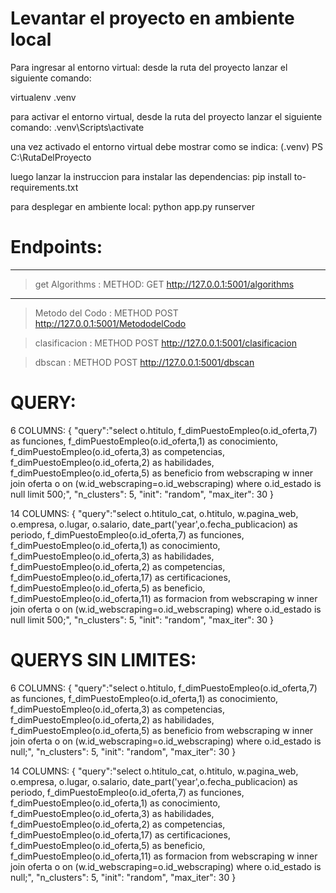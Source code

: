 # Levantar el proyecto en ambiente local
Para ingresar al entorno virtual:
desde la ruta del proyecto lanzar el siguiente comando:

virtualenv .venv

para activar el entorno virtual, desde la ruta del proyecto lanzar el siguiente comando:
.venv\Scripts\activate

una vez activado el entorno virtual debe mostrar como se indica:
(.venv) PS C:\RutaDelProyecto

luego lanzar la instruccion para instalar las dependencias:
pip install to-requirements.txt

para desplegar en ambiente local:
python app.py runserver

# Endpoints:
_____________
> get Algorithms :  METHOD: GET http://127.0.0.1:5001/algorithms
_____________
> Metodo del Codo : METHOD POST http://127.0.0.1:5001/MetododelCodo

> clasificacion : METHOD POST http://127.0.0.1:5001/clasificacion

> dbscan : METHOD POST http://127.0.0.1:5001/dbscan

# QUERY: 

6 COLUMNS:
{
    "query":"select o.htitulo, f_dimPuestoEmpleo(o.id_oferta,7) as funciones, f_dimPuestoEmpleo(o.id_oferta,1) as conocimiento, f_dimPuestoEmpleo(o.id_oferta,3) as competencias, f_dimPuestoEmpleo(o.id_oferta,2) as habilidades, f_dimPuestoEmpleo(o.id_oferta,5) as beneficio from webscraping w inner join oferta o on (w.id_webscraping=o.id_webscraping) where o.id_estado is null limit 500;",
    "n_clusters": 5,
    "init": "random",
    "max_iter": 30
      }

14 COLUMNS:
{
    "query":"select o.htitulo_cat, o.htitulo, w.pagina_web, o.empresa, o.lugar, o.salario, date_part('year',o.fecha_publicacion) as periodo, f_dimPuestoEmpleo(o.id_oferta,7) as funciones, f_dimPuestoEmpleo(o.id_oferta,1) as conocimiento, f_dimPuestoEmpleo(o.id_oferta,3) as habilidades, f_dimPuestoEmpleo(o.id_oferta,2) as competencias, f_dimPuestoEmpleo(o.id_oferta,17) as certificaciones, f_dimPuestoEmpleo(o.id_oferta,5) as beneficio, f_dimPuestoEmpleo(o.id_oferta,11) as formacion from webscraping w inner join oferta o on (w.id_webscraping=o.id_webscraping) where o.id_estado is null limit 500;",
    "n_clusters": 5,
    "init": "random",
    "max_iter": 30
      }

# QUERYS SIN LIMITES: 

6 COLUMNS:
{
    "query":"select o.htitulo, f_dimPuestoEmpleo(o.id_oferta,7) as funciones, f_dimPuestoEmpleo(o.id_oferta,1) as conocimiento, f_dimPuestoEmpleo(o.id_oferta,3) as competencias, f_dimPuestoEmpleo(o.id_oferta,2) as habilidades, f_dimPuestoEmpleo(o.id_oferta,5) as beneficio from webscraping w inner join oferta o on (w.id_webscraping=o.id_webscraping) where o.id_estado is null;",
    "n_clusters": 5,
    "init": "random",
    "max_iter": 30
      }

14 COLUMNS:
{
    "query":"select o.htitulo_cat, o.htitulo, w.pagina_web, o.empresa, o.lugar, o.salario, date_part('year',o.fecha_publicacion) as periodo, f_dimPuestoEmpleo(o.id_oferta,7) as funciones, f_dimPuestoEmpleo(o.id_oferta,1) as conocimiento, f_dimPuestoEmpleo(o.id_oferta,3) as habilidades, f_dimPuestoEmpleo(o.id_oferta,2) as competencias, f_dimPuestoEmpleo(o.id_oferta,17) as certificaciones, f_dimPuestoEmpleo(o.id_oferta,5) as beneficio, f_dimPuestoEmpleo(o.id_oferta,11) as formacion from webscraping w inner join oferta o on (w.id_webscraping=o.id_webscraping) where o.id_estado is null;",
    "n_clusters": 5,
    "init": "random",
    "max_iter": 30
      }

